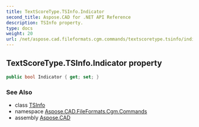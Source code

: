 ```yaml
---
title: TextScoreType.TSInfo.Indicator
second_title: Aspose.CAD for .NET API Reference
description: TSInfo property. 
type: docs
weight: 20
url: /net/aspose.cad.fileformats.cgm.commands/textscoretype.tsinfo/indicator/
---
```

## TextScoreType.TSInfo.Indicator property

```csharp
public bool Indicator { get; set; }
```

### See Also

* class [TSInfo](../)
* namespace [Aspose.CAD.FileFormats.Cgm.Commands](../../textscoretype.tsinfo/)
* assembly [Aspose.CAD](../../../)



